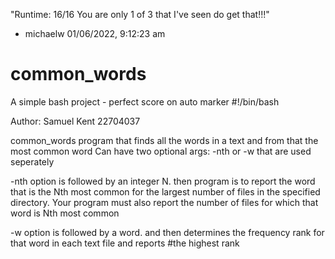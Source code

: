 "Runtime: 16/16 You are only 1 of 3 that I've seen do get that!!!"

   - michaelw 01/06/2022, 9:12:23 am

# common_words
A simple bash project - perfect score on auto marker
#!/bin/bash

Author: Samuel Kent 22704037

common_words program that finds all the words in a text and from that the most common word
Can have two optional args: -nth or -w that are used seperately 

 -nth option is followed by an integer N. then program is to report the word that is the Nth most common for the
largest number of files in the specified directory. Your program must also report the number of files for which that 
word is Nth most common

 -w option is followed by a word. and then determines the frequency rank for that word in each text file and reports   #the highest rank  
 
 
 
 
 

